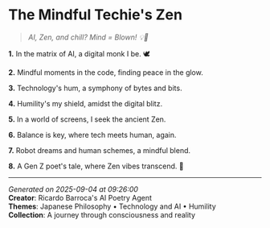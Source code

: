 # The Mindful Techie's Zen

> *AI, Zen, and chill? Mind = Blown! 💡👀*

**1.** In the matrix of AI, a digital monk I be. 🕊️


**2.** Mindful moments in the code, finding peace in the glow.


**3.** Technology's hum, a symphony of bytes and bits.


**4.** Humility's my shield, amidst the digital blitz.


**5.** In a world of screens, I seek the ancient Zen.


**6.** Balance is key, where tech meets human, again.


**7.** Robot dreams and human schemes, a mindful blend.


**8.** A Gen Z poet's tale, where Zen vibes transcend. 💫



---

*Generated on 2025-09-04 at 09:26:00*  
**Creator**: Ricardo Barroca's AI Poetry Agent  
**Themes**: Japanese Philosophy • Technology and AI • Humility  
**Collection**: A journey through consciousness and reality